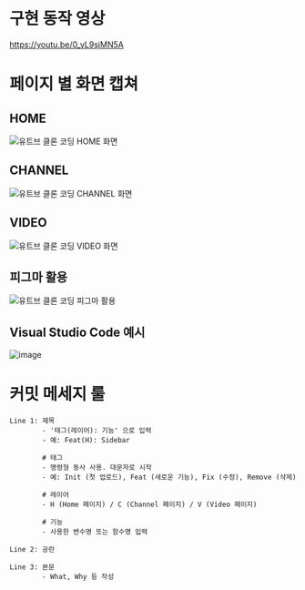 # 구현 동작 영상 
https://youtu.be/0_yL9sjMN5A

# 페이지 별 화면 캡쳐
## HOME
![유트브 클론 코딩 HOME 화면](https://github.com/dlwnsgur9242/youtube_clone_Hamtor2/assets/90494150/ee6c4db6-98e8-42ff-b4d2-65c3582964a8)

## CHANNEL
![유트브 클론 코딩 CHANNEL 화면](https://github.com/dlwnsgur9242/youtube_clone_Hamtor2/assets/90494150/83d2a174-83b5-4bde-8465-a8f7f9a17255)

## VIDEO
![유트브 클론 코딩 VIDEO 화면](https://github.com/dlwnsgur9242/youtube_clone_Hamtor2/assets/90494150/e237fcfb-00b8-4334-81ef-b40815b126fb)

## 피그마 활용
![유트브 클론 코딩 피그마 활용](https://github.com/dlwnsgur9242/youtube_clone_Hamtor2/assets/90494150/fb7b79c1-c3b5-4fcf-b8bc-797c32563b67)

## Visual Studio Code 예시
![image](https://github.com/dlwnsgur9242/youtube_clone_Hamtor2/assets/90494150/80526104-8765-47c4-98c6-52ff015cb8d9)


# 커밋 메세지 룰
    Line 1: 제목
            - '태그(레이어): 기능' 으로 입력
            - 예: Feat(H): Sidebar

            # 태그
            - 명령형 동사 사용. 대문자로 시작
            - 예: Init (첫 업로드), Feat (새로운 기능), Fix (수정), Remove (삭제)

            # 레이어
            - H (Home 페이지) / C (Channel 페이지) / V (Video 페이지)

            # 기능
            - 사용한 변수명 또는 함수명 입력

    Line 2: 공란

    Line 3: 본문
            - What, Why 등 작성
